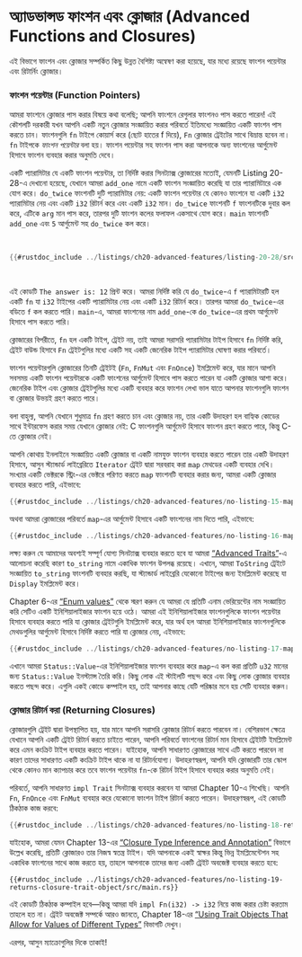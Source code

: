 # অ্যাডভান্সড ফাংশন এবং ক্লোজার (Advanced Functions and Closures)

এই বিভাগে ফাংশন এবং ক্লোজার সম্পর্কিত কিছু উন্নত বৈশিষ্ট্য অন্বেষণ করা হয়েছে, যার মধ্যে রয়েছে ফাংশন পয়েন্টার এবং রিটার্নিং ক্লোজার।

### ফাংশন পয়েন্টার (Function Pointers)

আমরা ফাংশনে ক্লোজার পাস করার বিষয়ে কথা বলেছি; আপনি ফাংশনে রেগুলার ফাংশনও পাস করতে পারেন! এই কৌশলটি দরকারী যখন আপনি একটি নতুন ক্লোজার সংজ্ঞায়িত করার পরিবর্তে ইতিমধ্যে সংজ্ঞায়িত একটি ফাংশন পাস করতে চান। ফাংশনগুলি `fn` টাইপে কোয়ার্স করে (ছোট হাতের f দিয়ে), `Fn` ক্লোজার ট্রেইটের সাথে বিভ্রান্ত হবেন না। `fn` টাইপকে _ফাংশন পয়েন্টার_ বলা হয়। ফাংশন পয়েন্টার সহ ফাংশন পাস করা আপনাকে অন্য ফাংশনের আর্গুমেন্ট হিসাবে ফাংশন ব্যবহার করার অনুমতি দেবে।

একটি প্যারামিটার যে একটি ফাংশন পয়েন্টার, তা নির্দিষ্ট করার সিনট্যাক্স ক্লোজারের মতোই, যেমনটি Listing 20-28-এ দেখানো হয়েছে, যেখানে আমরা `add_one` নামে একটি ফাংশন সংজ্ঞায়িত করেছি যা তার প্যারামিটারে এক যোগ করে। `do_twice` ফাংশনটি দুটি প্যারামিটার নেয়: একটি ফাংশন পয়েন্টার যে কোনও ফাংশনে যা একটি `i32` প্যারামিটার নেয় এবং একটি `i32` রিটার্ন করে এবং একটি `i32` মান। `do_twice` ফাংশনটি `f` ফাংশনটিকে দুবার কল করে, এটিকে `arg` মান পাস করে, তারপর দুটি ফাংশন কলের ফলাফল একসাথে যোগ করে। `main` ফাংশনটি `add_one` এবং `5` আর্গুমেন্ট সহ `do_twice` কল করে।

<Listing number="20-28" file-name="src/main.rs" caption="একটি আর্গুমেন্ট হিসাবে একটি ফাংশন পয়েন্টার গ্রহণ করতে `fn` টাইপ ব্যবহার করা">

```rust
{{#rustdoc_include ../listings/ch20-advanced-features/listing-20-28/src/main.rs}}
```

</Listing>

এই কোডটি `The answer is: 12` প্রিন্ট করে। আমরা নির্দিষ্ট করি যে `do_twice`-এ `f` প্যারামিটারটি হল একটি `fn` যা `i32` টাইপের একটি প্যারামিটার নেয় এবং একটি `i32` রিটার্ন করে। তারপর আমরা `do_twice`-এর বডিতে `f` কল করতে পারি। `main`-এ, আমরা ফাংশনের নাম `add_one`-কে `do_twice`-এর প্রথম আর্গুমেন্ট হিসাবে পাস করতে পারি।

ক্লোজারের বিপরীতে, `fn` হল একটি টাইপ, ট্রেইট নয়, তাই আমরা সরাসরি প্যারামিটার টাইপ হিসাবে `fn` নির্দিষ্ট করি, ট্রেইট বাউন্ড হিসাবে `Fn` ট্রেইটগুলির মধ্যে একটি সহ একটি জেনেরিক টাইপ প্যারামিটার ঘোষণা করার পরিবর্তে।

ফাংশন পয়েন্টারগুলি ক্লোজারের তিনটি ট্রেইটই (`Fn`, `FnMut` এবং `FnOnce`) ইমপ্লিমেন্ট করে, যার মানে আপনি সবসময় একটি ফাংশন পয়েন্টারকে একটি ফাংশনের আর্গুমেন্ট হিসাবে পাস করতে পারেন যা একটি ক্লোজার আশা করে। জেনেরিক টাইপ এবং ক্লোজার ট্রেইটগুলির মধ্যে একটি ব্যবহার করে ফাংশন লেখা ভাল যাতে আপনার ফাংশনগুলি ফাংশন বা ক্লোজার উভয়ই গ্রহণ করতে পারে।

বলা বাহুল্য, আপনি যেখানে শুধুমাত্র `fn` গ্রহণ করতে চান এবং ক্লোজার নয়, তার একটি উদাহরণ হল বাহ্যিক কোডের সাথে ইন্টারফেস করার সময় যেখানে ক্লোজার নেই: C ফাংশনগুলি আর্গুমেন্ট হিসাবে ফাংশন গ্রহণ করতে পারে, কিন্তু C-তে ক্লোজার নেই।

আপনি কোথায় ইনলাইনে সংজ্ঞায়িত একটি ক্লোজার বা একটি নামযুক্ত ফাংশন ব্যবহার করতে পারেন তার একটি উদাহরণ হিসাবে, আসুন স্ট্যান্ডার্ড লাইব্রেরিতে `Iterator` ট্রেইট দ্বারা সরবরাহ করা `map` মেথডের একটি ব্যবহার দেখি। সংখ্যার একটি ভেক্টরকে স্ট্রিং-এর ভেক্টরে পরিণত করতে `map` ফাংশনটি ব্যবহার করার জন্য, আমরা একটি ক্লোজার ব্যবহার করতে পারি, এইভাবে:

```rust
{{#rustdoc_include ../listings/ch20-advanced-features/no-listing-15-map-closure/src/main.rs:here}}
```

অথবা আমরা ক্লোজারের পরিবর্তে `map`-এর আর্গুমেন্ট হিসাবে একটি ফাংশনের নাম দিতে পারি, এইভাবে:

```rust
{{#rustdoc_include ../listings/ch20-advanced-features/no-listing-16-map-function/src/main.rs:here}}
```

লক্ষ্য করুন যে আমাদের অবশ্যই সম্পূর্ণ যোগ্য সিনট্যাক্স ব্যবহার করতে হবে যা আমরা [“Advanced Traits”][advanced-traits]<!-- ignore -->-এ আলোচনা করেছি কারণ `to_string` নামে একাধিক ফাংশন উপলব্ধ রয়েছে। এখানে, আমরা `ToString` ট্রেইটে সংজ্ঞায়িত `to_string` ফাংশনটি ব্যবহার করছি, যা স্ট্যান্ডার্ড লাইব্রেরি যেকোনো টাইপের জন্য ইমপ্লিমেন্ট করেছে যা `Display` ইমপ্লিমেন্ট করে।

Chapter 6-এর [“Enum values”][enum-values]<!-- ignore --> থেকে স্মরণ করুন যে আমরা যে প্রতিটি এনাম ভেরিয়েন্টের নাম সংজ্ঞায়িত করি সেটিও একটি ইনিশিয়ালাইজার ফাংশন হয়ে ওঠে। আমরা এই ইনিশিয়ালাইজার ফাংশনগুলিকে ফাংশন পয়েন্টার হিসাবে ব্যবহার করতে পারি যা ক্লোজার ট্রেইটগুলি ইমপ্লিমেন্ট করে, যার অর্থ হল আমরা ইনিশিয়ালাইজার ফাংশনগুলিকে মেথডগুলির আর্গুমেন্ট হিসাবে নির্দিষ্ট করতে পারি যা ক্লোজার নেয়, এইভাবে:

```rust
{{#rustdoc_include ../listings/ch20-advanced-features/no-listing-17-map-initializer/src/main.rs:here}}
```

এখানে আমরা `Status::Value`-এর ইনিশিয়ালাইজার ফাংশন ব্যবহার করে `map`-এ কল করা প্রতিটি `u32` মানের জন্য `Status::Value` ইনস্ট্যান্স তৈরি করি। কিছু লোক এই স্টাইলটি পছন্দ করে এবং কিছু লোক ক্লোজার ব্যবহার করতে পছন্দ করে। এগুলি একই কোডে কম্পাইল হয়, তাই আপনার কাছে যেটি পরিষ্কার মনে হয় সেটি ব্যবহার করুন।

### ক্লোজার রিটার্ন করা (Returning Closures)

ক্লোজারগুলি ট্রেইট দ্বারা উপস্থাপিত হয়, যার মানে আপনি সরাসরি ক্লোজার রিটার্ন করতে পারবেন না। বেশিরভাগ ক্ষেত্রে যেখানে আপনি একটি ট্রেইট রিটার্ন করতে চাইতে পারেন, আপনি পরিবর্তে ফাংশনের রিটার্ন মান হিসাবে ট্রেইটটি ইমপ্লিমেন্ট করে এমন কংক্রিট টাইপ ব্যবহার করতে পারেন। যাইহোক, আপনি সাধারণত ক্লোজারের সাথে এটি করতে পারবেন না কারণ তাদের সাধারণত একটি কংক্রিট টাইপ থাকে না যা রিটার্নযোগ্য। উদাহরণস্বরূপ, আপনি যদি ক্লোজারটি তার স্কোপ থেকে কোনও মান ক্যাপচার করে তবে ফাংশন পয়েন্টার `fn`-কে রিটার্ন টাইপ হিসাবে ব্যবহার করার অনুমতি নেই।

পরিবর্তে, আপনি সাধারণত `impl Trait` সিনট্যাক্স ব্যবহার করবেন যা আমরা Chapter 10-এ শিখেছি। আপনি `Fn`, `FnOnce` এবং `FnMut` ব্যবহার করে যেকোনো ফাংশন টাইপ রিটার্ন করতে পারেন। উদাহরণস্বরূপ, এই কোডটি ঠিকঠাক কাজ করবে:

```rust
{{#rustdoc_include ../listings/ch20-advanced-features/no-listing-18-returns-closure/src/lib.rs}}
```

যাইহোক, আমরা যেমন Chapter 13-এর [“Closure Type Inference and Annotation”][closure-types]<!-- ignore --> বিভাগে উল্লেখ করেছি, প্রতিটি ক্লোজারও তার নিজস্ব স্বতন্ত্র টাইপ। যদি আপনাকে একই স্বাক্ষর কিন্তু ভিন্ন ইমপ্লিমেন্টেশন সহ একাধিক ফাংশনের সাথে কাজ করতে হয়, তাহলে আপনাকে তাদের জন্য একটি ট্রেইট অবজেক্ট ব্যবহার করতে হবে:

```rust,noplayground
{{#rustdoc_include ../listings/ch20-advanced-features/no-listing-19-returns-closure-trait-object/src/main.rs}}
```

এই কোডটি ঠিকঠাক কম্পাইল হবে—কিন্তু আমরা যদি `impl Fn(i32) -> i32` নিয়ে কাজ করার চেষ্টা করতাম তাহলে হত না। ট্রেইট অবজেক্ট সম্পর্কে আরও জানতে, Chapter 18-এর [“Using Trait Objects That Allow for Values of Different Types”][using-trait-objects-that-allow-for-values-of-different-types]<!-- ignore --> বিভাগটি দেখুন।

এরপর, আসুন ম্যাক্রোগুলির দিকে তাকাই!

[advanced-traits]: ch20-02-advanced-traits.html#advanced-traits
[enum-values]: ch06-01-defining-an-enum.html#enum-values
[closure-types]: ch13-01-closures.html#closure-type-inference-and-annotation
[using-trait-objects-that-allow-for-values-of-different-types]: ch18-02-trait-objects.html#using-trait-objects-that-allow-for-values-of-different-types
